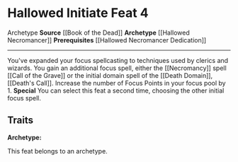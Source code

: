 ﻿---
actions: null
cost: null
element: null
feat: Hallowed Initiate
frequency: null
heighten_level: null
id: '3460'
level: '4'
name: Hallowed Initiate
prerequisite: '[[DATABASE/feat/Hallowed Necromancer Dedication|Hallowed Necromancer
  Dedication]]'
rarity: Common
requirement: null
school: null
source: '[[DATABASE/source/Book of the Dead|Book of the Dead]]'
subcategory: null
trait:
- '[[DATABASE/trait/Archetype|Archetype]]'
trigger: null
type: Feat

---
# Hallowed Initiate <span class="item-type">Feat 4</span>

<span class="item-trait">Archetype</span>
**Source** [[Book of the Dead]]
**Archetype** [[Hallowed Necromancer]]
**Prerequisites** [[Hallowed Necromancer Dedication]]

---
You've expanded your focus spellcasting to techniques used by clerics and wizards. You gain an additional focus spell, either the [[Necromancy]] spell [[Call of the Grave]] or the initial domain spell of the [[Death Domain]], [[Death's Call]]. Increase the number of Focus Points in your focus pool by 1.
**Special** You can select this feat a second time, choosing the other initial focus spell.

## Traits

**Archetype:**

This feat belongs to an archetype.